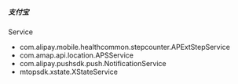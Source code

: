 
##### 支付宝  
Service
  * com.alipay.mobile.healthcommon.stepcounter.APExtStepService
  * com.amap.api.location.APSService
  * com.alipay.pushsdk.push.NotificationService
  * mtopsdk.xstate.XStateService  
